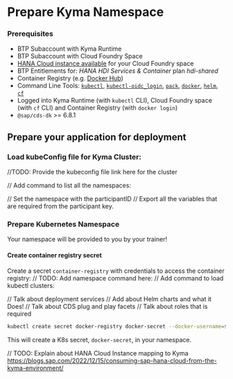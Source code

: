 # Prepare Kyma Namespace

### Prerequisites

- BTP Subaccount with Kyma Runtime
- BTP Subaccount with Cloud Foundry Space
- [HANA Cloud instance available](https://developers.sap.com/tutorials/hana-cloud-deploying.html) for your Cloud Foundry space
- BTP Entitlements for: *HANA HDI Services & Container* plan *hdi-shared*
- Container Registry (e.g. [Docker Hub](https://hub.docker.com/))
- Command Line Tools: [`kubectl`](https://kubernetes.io/de/docs/tasks/tools/install-kubectl/), [`kubectl-oidc_login`](https://github.com/int128/kubelogin#setup), [`pack`](https://buildpacks.io/docs/tools/pack/), [`docker`](https://docs.docker.com/get-docker/), [`helm`](https://helm.sh/docs/intro/install/), [`cf`](https://docs.cloudfoundry.org/cf-cli/install-go-cli.html)
- Logged into Kyma Runtime (with `kubectl` CLI), Cloud Foundry space (with `cf` CLI) and Container Registry (with `docker login`)
- `@sap/cds-dk` >= 6.8.1

## Prepare your application for deployment

### Load kubeConfig file for Kyma Cluster:
//TODO: Provide the kubeconfig file link here for the cluster

// Add command to list all the namespaces: 

// Set the namespace with the participantID
// Export all the variables that are required from the participant key.

### Prepare Kubernetes Namespace
Your namespace will be <ParticipantID> provided to you by your trainer!

#### Create container registry secret


Create a secret `container-registry` with credentials to access the container registry:
// TODO: Add namespace command here:
// Add command to load kubectl clusters: 

// Talk about deployment services
// Add about Helm charts and what it Does!
// Talk about CDS plug and play facets
// Talk about roles that is required

```bash
kubectl create secret docker-registry docker-secret --docker-username=$USERNAME --docker-password=$API_KEY --docker-server=$YOUR_CONTAINER_REGISTRY 
```

This will create a K8s secret, `docker-secret`, in your namespace.


// TODO: Explain about HANA Cloud Instance mapping to Kyma https://blogs.sap.com/2022/12/15/consuming-sap-hana-cloud-from-the-kyma-environment/